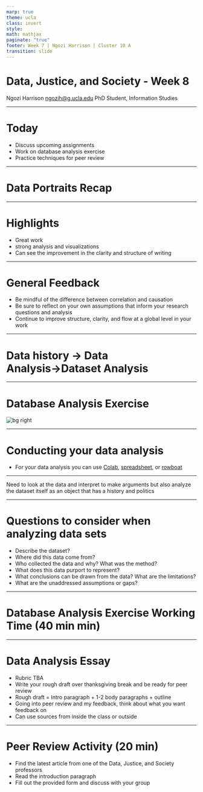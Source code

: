 ```yaml
---
marp: true
theme: ucla
class: invert
style: 
math: mathjax
paginate: "true"
footer: Week 7 | Ngozi Harrison | Cluster 10 A
transition: slide
---
```

<script type="module">
  import mermaid from 'https://cdn.jsdelivr.net/npm/mermaid@10/dist/mermaid.esm.min.mjs';
  mermaid. initialize ({ startOnLoad: true, theme: 'dark' });
</script>

# Data, Justice, and Society - Week 8


Ngozi Harrison 
ngozih@g.ucla.edu
PhD Student, Information Studies

---
# Today
- Discuss upcoming assignments
- Work on database analysis exercise
- Practice techniques for peer review

---
<!-- _class: title-invert -->
# Data Portraits Recap


---
# Highlights
- Great work
- strong analysis and visualizations
- Can see the improvement in the clarity and structure of writing

---
# General Feedback
- Be mindful of the difference between correlation and causation
- Be sure to reflect on your own assumptions that inform your research questions and analysis
- Continue to improve structure, clarity, and flow at a global level in your work


---
# Data history $\to$ Data Analysis$\to$**Dataset Analysis**

---

# Database Analysis Exercise

![bg right](../Pasted%20image%2020241119074348.png)


<!--Walk through the colab notebook-->

---
# Conducting your data analysis
- For your data analysis you can use [Colab](https://colab.research.google.com/drive/1F3BZl7_aeuhDrDE6Tuw_MEJnGjiSx6OQ?usp=sharing), [spreadsheet](https://docs.google.com/spreadsheets/d/1TWZu8p7hPSNYv5okJ-dW957zEoxWUkru/edit?gid=768077120#gid=768077120), or [rowboat](https://rowboat.xyz/f/t5s67ixk)
---
Need to look at the data and interpret to make arguments but also analyze the dataset itself as an object that has a history and politics

---
# Questions to consider when analyzing data sets
- Describe the dataset?
- Where did this data come from? 
- Who collected the data and why? What was the method?
- What does this data purport to represent?
- What conclusions can be drawn from the data? What are the limitations? 
- What are the unaddressed assumptions or gaps?


---
# Database Analysis Exercise Working Time (40 min min)



---
# Data Analysis Essay
- Rubric TBA
- Write your rough draft over thanksgiving break and be ready for peer review
- Rough draft = Intro paragraph + 1-2 body paragraphs + outline
- Going into peer review and my feedback, think about what you want feedback on
- Can use sources from inside the class or outside


---
# Peer Review Activity (20 min)
- Find the latest article from one of the Data, Justice, and Society professors
- Read the introduction paragraph
- Fill out the provided form and discuss with your group

